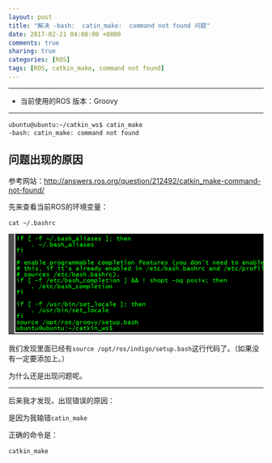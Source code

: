 ```yaml
---
layout: post
title: "解决 -bash:  catin_make:  command not found 问题"
date: 2017-02-21 04:08:00 +0800
comments: true
sharing: true
categories: [ROS]
tags: [ROS, catkin_make, command not found]
---
```



----------


* 当前使用的ROS 版本：Groovy


----------

```
ubuntu@ubuntu:~/catkin_ws$ catin_make
-bash: catin_make: command not found
```

## 问题出现的原因

参考网站：http://answers.ros.org/question/212492/catkin_make-command-not-found/

先来查看当前ROS的环境变量：

```
cat ~/.bashrc
```

![Alt text](/images/2017-2-21-solve-bash-catin_make-command-not-found/1482563988992.png)



我们发现里面已经有`source /opt/ros/indigo/setup.bash`这行代码了。（如果没有一定要添加上。）

为什么还是出现问题呢。


----------

后来我才发现，出现错误的原因：

是因为我输错`catin_make`

正确的命令是：

```
catkin_make
```
